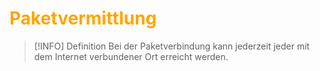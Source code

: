 # <font color = "orange">Paketvermittlung</font>
>[!INFO] Definition
>Bei der Paketverbindung kann jederzeit jeder mit dem Internet verbundener Ort erreicht werden. 